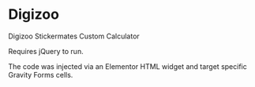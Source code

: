 # Digizoo
Digizoo Stickermates Custom Calculator

Requires jQuery to run.

The code was injected via an Elementor HTML widget and target specific Gravity Forms cells.
